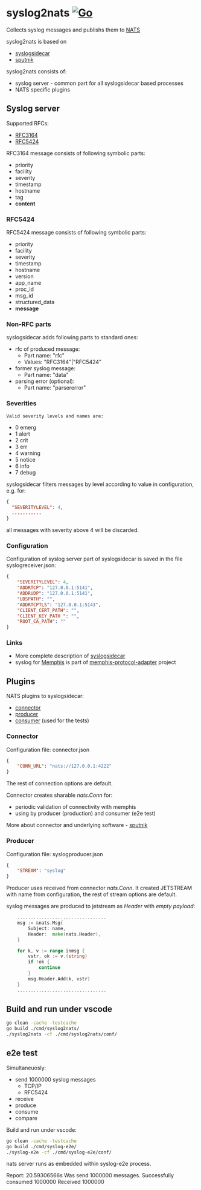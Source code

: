 # syslog2nats [![Go](https://github.com/g41797/syslog2nats/actions/workflows/go.yml/badge.svg)](https://github.com/g41797/syslog2nats/actions/workflows/go.yml)

Collects syslog messages and publishs them to [NATS](https://nats.io) 

syslog2nats is based on 
- [syslogsidecar](https://github.com/g41797/syslogsidecar#readme)
- [sputnik](https://github.com/g41797/sputnik)

syslog2nats consists of:
- syslog server - common part for all syslogsidecar based processes
- NATS specific plugins 

## Syslog server

 Supported RFCs:
  - [RFC3164](<https://tools.ietf.org/html/rfc3164>)
  - [RFC5424](<https://tools.ietf.org/html/rfc5424>)


  RFC3164 message consists of following symbolic parts:
  - priority
  - facility 
  - severity
  - timestamp
  - hostname
  - tag
  - **content**

  ### RFC5424

  RFC5424 message consists of following symbolic parts:
 - priority
 - facility 
 - severity
 - timestamp
 - hostname
 - version
 - app_name
 - proc_id
 - msg_id
 - structured_data
 - **message**

  ### Non-RFC parts

  syslogsidecar adds following parts to standard ones:
  - rfc of produced message:
    - Part name: "rfc"
    - Values: "RFC3164"|"RFC5424"
  - former syslog message:
    - Part name: "data"
  - parsing error (optional):
    - Part name: "parsererror"

      
### Severities

    Valid severity levels and names are:

 - 0 emerg
 - 1 alert
 - 2 crit
 - 3 err
 - 4 warning
 - 5 notice
 - 6 info
 - 7 debug

  syslogsidecar filters messages by level according to value in configuration, e.g. for:
```json
{
  "SEVERITYLEVEL": 4,
  ...........
}
```
all messages with severity above 4 will be discarded. 


  ### Configuration

  Configuration of syslog server part of syslogsidecar is saved in the file syslogreceiver.json:
```json
{
    "SEVERITYLEVEL": 4,
    "ADDRTCP": "127.0.0.1:5141",
    "ADDRUDP": "127.0.0.1:5141",
    "UDSPATH": "",
    "ADDRTCPTLS": "127.0.0.1:5143",
    "CLIENT_CERT_PATH": "",
    "CLIENT_KEY_PATH ": "",
    "ROOT_CA_PATH": ""
}
```

### Links

- More complete description of [syslogsidecar](https://github.com/g41797/syslogsidecar#readme)
- syslog for [Memphis](https://memphis.dev) is part of [memphis-protocol-adapter](https://github.com/g41797/memphis-protocol-adapter) project


## Plugins

  NATS plugins to syslogsidecar:
  - [connector](https://github.com/g41797/syslog2nats/blob/main/connector.go)
  - [producer](https://github.com/g41797/syslog2nats/blob/main/msgproducer.go)
  - [consumer](https://github.com/g41797/syslog2nats/blob/main/msgconsumer.go) (used for the tests)


### Connector

Configuration file: connector.json
```json
{
    "CONN_URL": "nats://127.0.0.1:4222"
}
```
The rest of connection options are default.

Connector creates sharable _*nats.Conn*_ for:
- periodic validation of connectivity with memphis
- using by producer (production) and consumer (e2e test)

More about connector and underlying software - [sputnik](https://github.com/g41797/sputnik#readme)

### Producer

Configuration file: syslogproducer.json
```json
{
    "STREAM": "syslog"
}
```

Producer uses received from connector _*nats.Conn*_.
It created JETSTREAM with name from configuration, the rest of stream options are default.

syslog messages are produced to jetstream as *Header* with _*empty payload*_:
```go
    .................................
    msg := &nats.Msg{
		Subject: name,
		Header:  make(nats.Header),
	}

	for k, v := range inmsg {
		vstr, ok := v.(string)
		if !ok {
			continue
		}
		msg.Header.Add(k, vstr)
	}
    .................................
```

## Build and run under vscode

```bash
go clean -cache -testcache
go build ./cmd/syslog2nats/
./syslog2nats -cf ./cmd/syslog2nats/conf/
```

## e2e test

Simultaneuosly:  
- send 1000000 syslog messages
   - TCP/IP
   - RFC5424
- receive
- produce
- consume
- compare

Build and run under vscode:
```bash
go clean -cache -testcache
go build ./cmd/syslog-e2e/
./syslog-e2e -cf ./cmd/syslog-e2e/conf/
```
nats server runs as embedded within syslog-e2e process.

Report:
20.59306566s   Was send 1000000 messages. Successfully consumed 1000000 Received 1000000

